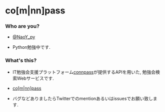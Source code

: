 # co[m|nn]pass

### Who are you?

* [@NaoY_py](https://twitter.com/NaoY_py)

* Python勉強中です.

### What's this?

* IT勉強会支援プラットフォーム[connpass](https://connpass.com/)が提供するAPIを用いた, 勉強会検索Webサービスです.

* [co[m|nn]pass](http://comnnpass.herokuapp.com/)

* バグなどありましたらTwitterでのmentionあるいはissuesでお願い致します.
